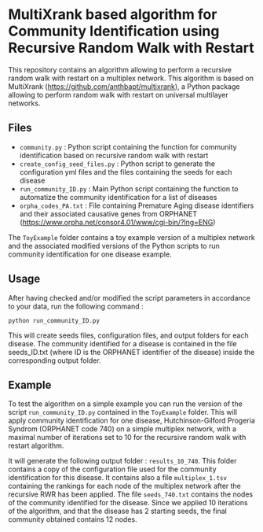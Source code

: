 # MultiXrank based algorithm for Community Identification using Recursive Random Walk with Restart

This repository contains an algorithm allowing to perform a recursive random walk with restart on a multiplex network. This algorithm is based on MultiXrank (https://github.com/anthbapt/multixrank), a Python package allowing to perform random walk with restart on universal multilayer networks.

## Files

* ```community.py``` : Python script containing the function for community identification based on recursive random walk with restart
* ```create_config_seed_files.py``` : Python script to generate the configuration yml files and the files containing the seeds for each disease
* ```run_community_ID.py``` : Main Python script containing the function to automatize the community identification for a list of diseases
* ```orpha_codes_PA.txt``` : File containing Premature Aging disease identifiers and their associated causative genes from ORPHANET (https://www.orpha.net/consor4.01/www/cgi-bin/?lng=ENG)

The ```ToyExample``` folder contains a toy example version of a multiplex network and the associated modified versions of the Python scripts to run community identification for one disease example.

## Usage

After having checked and/or modified the script parameters in accordance to your data, run the following command : 

```python run_community_ID.py```

This will create seeds files, configuration files, and output folders for each disease. The community identified for a disease is contained in the file seeds_ID.txt (where ID is the ORPHANET identifier of the disease) inside the corresponding output folder.

## Example

To test the algorithm on a simple example you can run the version of the script ```run_community_ID.py``` contained in the ```ToyExample``` folder. This will apply community identification for one disease, Hutchinson-Gilford Progeria Syndrom (ORPHANET code 740) on a simple multiplex network, with a maximal number of iterations set to 10 for the recursive random walk with restart algorithm. 

It will generate the following output folder : ```results_10_740```. This folder contains a copy of the configuration file used for the community identification for this disease. It contains also a file ```multiplex_1.tsv``` containing the rankings for each node of the multiplex network after the recursive RWR has been applied. The file ```seeds_740.txt``` contains the nodes of the community identified for the disease. Since we applied 10 iterations of the algorithm, and that the disease has 2 starting seeds, the final community obtained contains 12 nodes. 